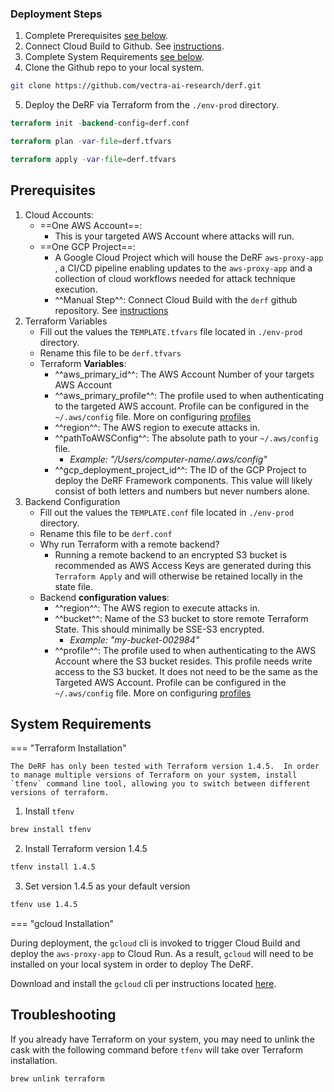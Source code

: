 ### Deployment Steps

1. Complete Prerequisites [see below](#prerequisites).
2. Connect Cloud Build to Github. See [instructions](connect-to-github-repo.md).
3. Complete System Requirements [see below](#system-requirements).
4. Clone the Github repo to your local system.
``` bash
git clone https://github.com/vectra-ai-research/derf.git
```
5. Deploy the DeRF via Terraform from the `./env-prod` directory.
``` tf
terraform init -backend-config=derf.conf
```
``` tf
terraform plan -var-file=derf.tfvars
```
``` tf
terraform apply -var-file=derf.tfvars
```


   
## Prerequisites
1. Cloud Accounts:
    - ==One AWS Account==: 
        - This is your targeted AWS Account where attacks will run.
    - ==One GCP Project==: 
        - A Google Cloud Project which will house the DeRF `aws-proxy-app` , a CI/CD pipeline enabling updates to the `aws-proxy-app` and a collection of cloud workflows needed for attack technique execution. 
        - ^^Manual Step^^: Connect Cloud Build with the `derf` github repository. See [instructions](connect-to-github-repo.md)
2. Terraform Variables
    - Fill out the values the `TEMPLATE.tfvars` file located in `./env-prod` directory.
    - Rename this file to be `derf.tfvars`
    - Terraform **Variables**:
        - ^^aws_primary_id^^: The AWS Account Number of your targets AWS Account
        - ^^aws_primary_profile^^: The profile used to when authenticating to the targeted AWS account. Profile can be configured in the `~/.aws/config` file. More on configuring [profiles](https://docs.aws.amazon.com/cli/latest/reference/configure/)
        - ^^region^^: The AWS region to execute attacks in.
        - ^^pathToAWSConfig^^: The absolute path to your `~/.aws/config` file. 
            - *Example: "/Users/computer-name/.aws/config"*
        - ^^gcp_deployment_project_id^^: The ID of the GCP Project to deploy the DeRF Framework components.  This value will likely consist of both letters and numbers but never numbers alone.
3. Backend Configuration
    - Fill out the values the `TEMPLATE.conf` file located in `./env-prod` directory.
    - Rename this file to be `derf.conf`
    - Why run Terraform with a remote backend?
      - Running a remote backend to an encrypted S3 bucket is recommended as AWS Access Keys are generated during this `Terraform Apply` and will otherwise be retained locally in the state file.
    - Backend **configuration values**:
        - ^^region^^: The AWS region to execute attacks in.
        - ^^bucket^^: Name of the S3 bucket to store remote Terraform State. This should minimally be SSE-S3 encrypted.
            - *Example: "my-bucket-002984"*
        - ^^profile^^: The profile used to when authenticating to the AWS Account where the S3 bucket resides. This profile needs write access to the S3 bucket. It does not need to be the same as the Targeted AWS Account. Profile can be configured in the `~/.aws/config` file. More on configuring [profiles](https://docs.aws.amazon.com/cli/latest/reference/configure/)  


## System Requirements


<div class="grid" markdown>

=== "Terraform Installation" 

    The DeRF has only been tested with Terraform version 1.4.5.  In order to manage multiple versions of Terraform on your system, install `tfenv` command line tool, allowing you to switch between different versions of terraform. 

1. Install `tfenv`
``` bash
brew install tfenv
``` 
2. Install Terraform version 1.4.5
``` bash
tfenv install 1.4.5
```
3. Set version 1.4.5 as your default version
``` bash
tfenv use 1.4.5
```     

</div>


<div class="grid" markdown>

=== "gcloud Installation"

During deployment, the `gcloud` cli is invoked to trigger Cloud Build and deploy the `aws-proxy-app` to Cloud Run. As a result, `gcloud`  will need to be installed on your local system in order to deploy The DeRF.  

Download and install the `gcloud` cli per instructions located [here](https://cloud.google.com/sdk/docs/install).


</div>




## Troubleshooting 
If you already have Terraform on your system, you may need to unlink the cask with the following command before `tfenv` will take over Terraform installation.
``` bash
brew unlink terraform
```